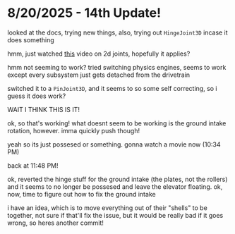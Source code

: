 # 8/20/2025 - 14th Update!

looked at the docs, trying new things, also, trying out `HingeJoint3D` incase it does something

hmm, just watched [this](https://www.youtube.com/watch?v=2JP_bEm4xvE) video on 2d joints, hopefully it applies?

hmm not seeming to work? tried switching physics engines, seems to work except every subsystem just gets detached from the drivetrain

switched it to a `PinJoint3D`, and it seems to so some self correcting, so i guess it does work?

WAIT I THINK THIS IS IT!

ok, so that's working! what doesnt seem to be working is the ground intake rotation, however. imma quickly push though!

yeah so its just possesed or something. gonna watch a movie now (10:34 PM)

back at 11:48 PM! 

ok, reverted the hinge stuff for the ground intake (the plates, not the rollers) and it seems to no longer be possesed and leave the elevator floating. ok, now, time to figure out how to fix the ground intake

i have an idea, which is to move everything out of their "shells" to be together, not sure if that'll fix the issue, but it would be really bad if it goes wrong, so heres another commit!